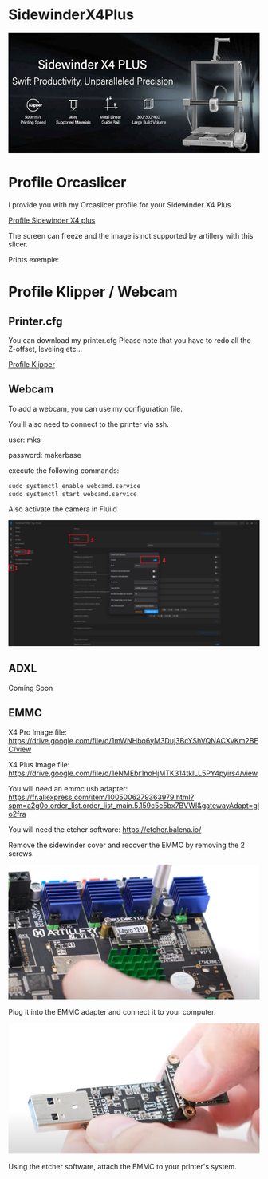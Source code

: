 # SidewinderX4Plus


![banniere](/img/Artillery-Sidewinder-X4-Plus-specs.jpg)


# Profile Orcaslicer


I provide you with my Orcaslicer profile for your Sidewinder X4 Plus

[Profile Sidewinder X4 plus](/Orcaslicer/Sidewinder%20X4%20PLUS.orca_printer)

The screen can freeze and the image is not supported by artillery with this slicer.

Prints exemple:

# Profile Klipper / Webcam

## Printer.cfg

You can download my printer.cfg
Please note that you have to redo all the Z-offset, leveling etc...

[Profile Klipper](/Klipper/printer.cfg)

## Webcam

To add a webcam, you can use my configuration file.

You'll also need to connect to the printer via ssh.

user: mks

password: makerbase

execute the following commands:

```
sudo systemctl enable webcamd.service
sudo systemctl start webcamd.service
```

Also activate the camera in Fluiid

![REnableCam](/img/camfluiid.png)

## ADXL

Coming Soon

## EMMC

X4 Pro Image file: https://drive.google.com/file/d/1mWNHbo6yM3Duj3BcYShVQNACXvKm2BEC/view

X4 Plus Image file: https://drive.google.com/file/d/1eNMEbr1noHjMTK314tklLL5PY4pyirs4/view

You will need an emmc usb adapter: https://fr.aliexpress.com/item/1005006279363979.html?spm=a2g0o.order_list.order_list_main.5.159c5e5bx7BVWI&gatewayAdapt=glo2fra

You will need the etcher software: https://etcher.balena.io/

Remove the sidewinder cover and recover the EMMC by removing the 2 screws. 

![SidewinderX4](/img/Sidewinderx4EMMC.png)

Plug it into the EMMC adapter and connect it to your computer. 

![SidewinderX4](/img/Sidewinderx4EMMC2.png)

Using the etcher software, attach the EMMC to your printer's system.